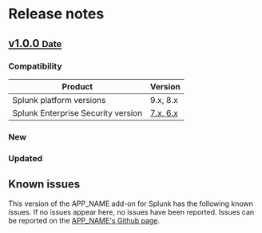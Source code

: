 # Release notes

## [v1.0.0 <small>Date</small>](https://github.com/ZachChristensen28/APP_NAME/releases/tag/v1.0.0)

### Compatibility

Product | Version
--------- | -------
Splunk platform versions | 9.x, 8.x
Splunk Enterprise Security version | [7.x, 6.x](https://splunkbase.splunk.com/app/263)

### New


### Updated


## Known issues

This version of the APP_NAME add-on for Splunk has the following known issues. If no issues appear here, no issues have been reported. Issues can be reported on the [APP_NAME's Github page](https://github.com/ZachChristensen28/APP_NAME/issues).
